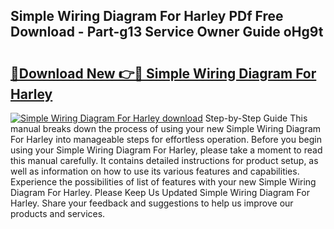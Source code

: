## Simple Wiring Diagram For Harley PDf Free Download - Part-g13 Service Owner Guide oHg9t

# <h2><a href="http://dfm16qk.blite.top/?on=Simple+Wiring+Diagram+For+Harley">🔗Download New 👉🔴 Simple Wiring Diagram For Harley</a></h2>

[![Simple Wiring Diagram For Harley download](https://i.imgur.com/lujVjoI.png)](http://dfm16qk.blite.top/?on=Simple+Wiring+Diagram+For+Harley)
Step-by-Step Guide This manual breaks down the process of using your new Simple Wiring Diagram For Harley into manageable steps for effortless operation. Before you begin using your Simple Wiring Diagram For Harley, please take a moment to read this manual carefully. It contains detailed instructions for product setup, as well as information on how to use its various features and capabilities. Experience the possibilities of list of features with your new Simple Wiring Diagram For Harley. Please Keep Us Updated Simple Wiring Diagram For Harley. Share your feedback and suggestions to help us improve our products and services.
